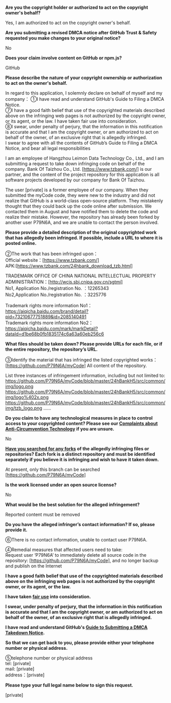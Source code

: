 **Are you the copyright holder or authorized to act on the copyright owner's behalf?**

Yes, I am authorized to act on the copyright owner's behalf.

**Are you submitting a revised DMCA notice after GitHub Trust & Safety requested you make changes to your original notice?**

No

**Does your claim involve content on GitHub or npm.js?**

GitHub

**Please describe the nature of your copyright ownership or authorization to act on the owner's behalf.**

In regard to this application, I solemnly declare on behalf of myself and my company： 
①I have read and understand GitHub's Guide to Filing a DMCA Notice.  
⑦I have a good faith belief that use of the copyrighted materials described above on the infringing web pages is not authorized by the copyright owner, or its agent, or the law. I have taken fair use into consideration.  
⑧I swear, under penalty of perjury, that the information in this notification is accurate and that I am the copyright owner, or am authorized to act on behalf of the owner, of an exclusive right that is allegedly infringed.  
I swear to agree with all the contents of GitHub’s Guide to Filing a DMCA Notice, and bear all legal responsibilities

I am an employee of Hangzhou Leimon Data Technology Co., Ltd., and I am submitting a request to take down infringing code on behalf of the company. Bank Of Taizhou Co., Ltd. [https://www.tzbank.com/] is our partner, and the content of the project repository for this application is all software projects developed by our company for Bank Of Taizhou.

The user [private] is a former employee of our company. When they submitted the myCode code, they were new to the industry and did not realize that GitHub is a world-class open-source platform. They mistakenly thought that they could back up the code online after submission. We contacted them in August and have notified them to delete the code and realize their mistake. However, the repository has already been forked by another user P79N6A, and we are unable to contact the person involved.

**Please provide a detailed description of the original copyrighted work that has allegedly been infringed. If possible, include a URL to where it is posted online.**

②The work that has been infringed upon：  
Official website：[https://www.tzbank.com/]  
APK:[https://www.tzbank.com/24hbank_download_tzb.html]  

TRADEMARK OFFICE OF CHINA NATIONAL INTELLECTUAL PROPERTY ADMINISTRATION：[http://wcjs.sbj.cnipa.gov.cn/sgtmi]  
No1, Application No./registration No. ：12265343  
No2,Application No./registration No. ：3225776  

Trademark rights more information No1：https://aiqicha.baidu.com/brand/detail?pid=73210677751889&id=2085140491  
Trademark rights more information No2：https://aiqicha.baidu.com/mark/markDetail?dataId=d1be68b0fb1835174c6a63a60eb256c6

**What files should be taken down? Please provide URLs for each file, or if the entire repository, the repository’s URL.**

③Identify the material that has infringed the listed copyrighted works：  
[https://github.com/P79N6A/myCode] All content of the repository.  

List three instances of infringement information, including but not limited to:  
https://github.com/P79N6A/myCode/blob/master/24hBankH5/src/common/img/logo.png  
https://github.com/P79N6A/myCode/blob/master/24hBankH5/src/common/img/logo%402x.png  
https://github.com/P79N6A/myCode/blob/master/24hBankH5/src/common/img/tzb_logo.png
......

**Do you claim to have any technological measures in place to control access to your copyrighted content? Please see our <a href="https://docs.github.com/articles/guide-to-submitting-a-dmca-takedown-notice#complaints-about-anti-circumvention-technology">Complaints about Anti-Circumvention Technology</a> if you are unsure.**

No

**<a href="https://docs.github.com/articles/dmca-takedown-policy#b-what-about-forks-or-whats-a-fork">Have you searched for any forks</a> of the allegedly infringing files or repositories? Each fork is a distinct repository and must be identified separately if you believe it is infringing and wish to have it taken down.**

At present, only this branch can be searched   
[https://github.com/P79N6A/myCode]

**Is the work licensed under an open source license?**

No

**What would be the best solution for the alleged infringement?**

Reported content must be removed

**Do you have the alleged infringer’s contact information? If so, please provide it.**

⑥There is no contact information, unable to contact user P79N6A.

④Remedial measures that affected users need to take:  
Request user ‘P79N6A’ to immediately delete all source code in the repository: [https://github.com/P79N6A/myCode], and no longer backup and publish on the Internet

**I have a good faith belief that use of the copyrighted materials described above on the infringing web pages is not authorized by the copyright owner, or its agent, or the law.**

**I have taken <a href="https://www.lumendatabase.org/topics/22">fair use</a> into consideration.**

**I swear, under penalty of perjury, that the information in this notification is accurate and that I am the copyright owner, or am authorized to act on behalf of the owner, of an exclusive right that is allegedly infringed.**

**I have read and understand GitHub's <a href="https://docs.github.com/articles/guide-to-submitting-a-dmca-takedown-notice/">Guide to Submitting a DMCA Takedown Notice</a>.**

**So that we can get back to you, please provide either your telephone number or physical address.**

⑤telephone number or physical address  
tel: [private]  
mail: [private]  
address：[private]  

**Please type your full legal name below to sign this request.**

[private]  
